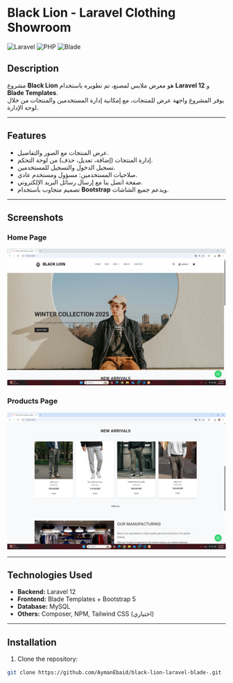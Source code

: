 # Black Lion - Laravel Clothing Showroom

![Laravel](https://img.shields.io/badge/Laravel-12.x-red?logo=laravel&logoColor=white)
![PHP](https://img.shields.io/badge/PHP-8.2-blue?logo=php&logoColor=white)
![Blade](https://img.shields.io/badge/Blade-Template-orange)

## Description
مشروع **Black Lion** هو معرض ملابس لمصنع، تم تطويره باستخدام **Laravel 12** و **Blade Templates**.  
يوفر المشروع واجهة عرض للمنتجات، مع إمكانية إدارة المستخدمين والمنتجات من خلال لوحة الإدارة.

---

## Features

- عرض المنتجات مع الصور والتفاصيل.  
- إدارة المنتجات (إضافة، تعديل، حذف) من لوحة التحكم.  
- تسجيل الدخول والتسجيل للمستخدمين.  
- صلاحيات المستخدمين: مسؤول ومستخدم عادي.  
- صفحة اتصل بنا مع إرسال رسائل البريد الإلكتروني.  
- تصميم متجاوب باستخدام **Bootstrap** ويدعم جميع الشاشات.  

---

## Screenshots

### Home Page
![Home](Screenshots/Screenshot-home.png) 

### Products Page
![Products](Screenshots/Screenshot-2.png)

---

## Technologies Used

- **Backend:** Laravel 12  
- **Frontend:** Blade Templates + Bootstrap 5  
- **Database:** MySQL  
- **Others:** Composer, NPM, Tailwind CSS (اختياري)  

---

## Installation

1. Clone the repository:
```bash
git clone https://github.com/AymanEbaid/black-lion-laravel-blade-.git

